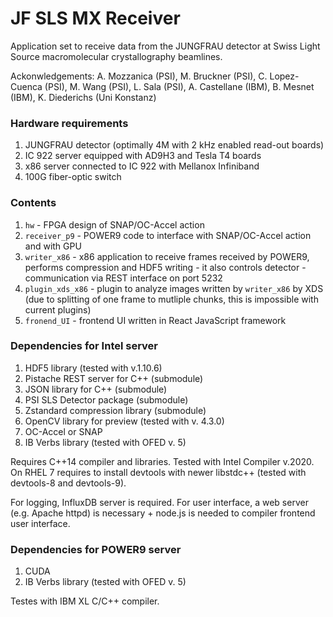 # JF SLS MX Receiver

Application set to receive data from the JUNGFRAU detector at Swiss Light Source macromolecular crystallography beamlines.

Ackonwledgements: A. Mozzanica (PSI), M. Bruckner (PSI), C. Lopez-Cuenca (PSI), M. Wang (PSI), L. Sala (PSI), A. Castellane (IBM), B. Mesnet (IBM), K. Diederichs (Uni Konstanz)

### Hardware requirements
1. JUNGFRAU detector (optimally 4M with 2 kHz enabled read-out boards)
2. IC 922 server equipped with AD9H3 and Tesla T4 boards
3. x86 server connected to IC 922 with Mellanox Infiniband
4. 100G fiber-optic switch

### Contents
1. `hw` - FPGA design of SNAP/OC-Accel action
2. `receiver_p9` - POWER9 code to interface with SNAP/OC-Accel action and with GPU
2. `writer_x86` - x86 application to receive frames received by POWER9, performs compression and HDF5 writing - it also controls detector - communication via REST interface on port 5232
3. `plugin_xds_x86` - plugin to analyze images written by `writer_x86` by XDS (due to splitting of one frame to mutliple chunks, this is impossible with current plugins)
4. `fronend_UI` - frontend UI written in React JavaScript framework

### Dependencies for Intel server
1. HDF5 library (tested with v.1.10.6)
2. Pistache REST server for C++ (submodule)
3. JSON library for C++ (submodule)
4. PSI SLS Detector package (submodule)
5. Zstandard compression library (submodule)
6. OpenCV library for preview (tested with v. 4.3.0)
7. OC-Accel or SNAP 
8. IB Verbs library (tested with OFED v. 5)

Requires C++14 compiler and libraries. Tested with Intel Compiler v.2020. On RHEL 7 requires to install devtools with newer libstdc++ (tested with devtools-8 and devtools-9).

For logging, InfluxDB server is required. For user interface, a web server (e.g. Apache httpd) is necessary + node.js is needed to compiler frontend user interface.
### Dependencies for POWER9 server
1. CUDA
2. IB Verbs library (tested with OFED v. 5)

Testes with IBM XL C/C++ compiler.
